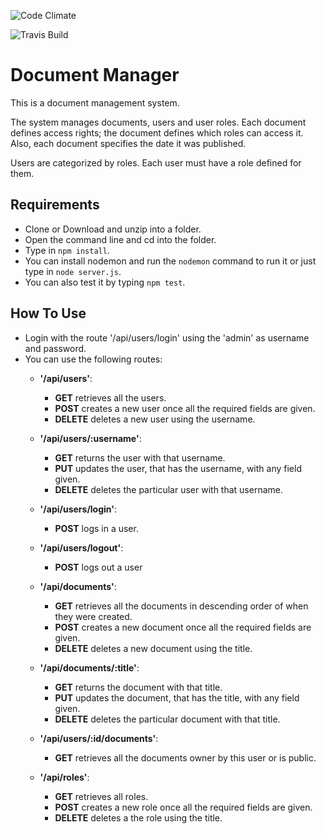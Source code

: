 ![Code Climate](https://codeclimate.com/github/andela-abisoye/doc-manager/badges/gpa.svg)

![Travis Build](https://travis-ci.org/andela-abisoye/doc-manager.svg?branch=develop)

# Document Manager
This is a document management system.

The system manages documents, users and user roles. Each document defines access rights; the document defines which roles can access it. Also, each document specifies the date it was published.


Users are categorized by roles. Each user must have a role defined for them.

## Requirements
- Clone or Download and unzip into a folder.
- Open the command line and cd into the folder.
- Type in ```npm install```.
- You can install nodemon and run the ```nodemon``` command to run it or just type in ```node server.js```.
- You can also test it by typing ```npm test```.

## How To Use
- Login with the route '/api/users/login' using the 'admin' as username and password.
- You can use the following routes:
  - **'/api/users'**:
    - **GET** retrieves all the users.
    - **POST** creates a new user once all the required fields are given.
    - **DELETE** deletes a new user using the username.

  - **'/api/users/:username'**:
    - **GET** returns the user with that username.
    - **PUT** updates the user, that has the username, with any field given.
    - **DELETE** deletes the particular user with that username.

  - **'/api/users/login'**:
    - **POST** logs in a user.

  - **'/api/users/logout'**:
    - **POST** logs out a user

  - **'/api/documents'**:
    - **GET** retrieves all the documents in descending order of when they were created.
    - **POST** creates a new document once all the required fields are given.
    - **DELETE** deletes a new document using the title.

  - **'/api/documents/:title'**:
    - **GET** returns the document with that title.
    - **PUT** updates the document, that has the title, with any field given.
    - **DELETE** deletes the particular document with that title.

  - **'/api/users/:id/documents'**:
    - **GET** retrieves all the documents owner by this user or is public.

  - **'/api/roles'**:
    - **GET** retrieves all roles.
    - **POST** creates a new role once all the required fields are given.
    - **DELETE** deletes a the role using the title.
